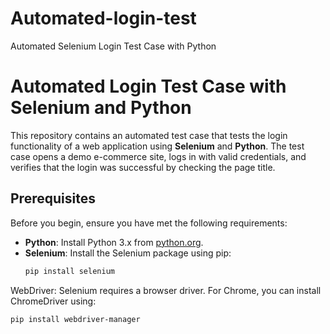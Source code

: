 # Automated-login-test
Automated Selenium Login Test Case with Python


# Automated Login Test Case with Selenium and Python

This repository contains an automated test case that tests the login functionality of a web application using **Selenium** and **Python**. The test case opens a demo e-commerce site, logs in with valid credentials, and verifies that the login was successful by checking the page title.

## Prerequisites

Before you begin, ensure you have met the following requirements:
- **Python**: Install Python 3.x from [python.org](https://www.python.org/downloads/).
- **Selenium**: Install the Selenium package using pip:
  ```bash
  pip install selenium


WebDriver: Selenium requires a browser driver. For Chrome, you can install ChromeDriver using:
```bash
pip install webdriver-manager
```

